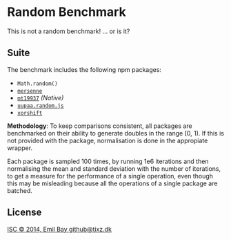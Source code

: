 Random Benchmark
================

This is not a random benchmark! ... or is it?

Suite
-----

The benchmark includes the following npm packages:

* `Math.random()`
* [`mersenne`](https://www.npmjs.org/package/mersenne)
* [`mt19937`](https://www.npmjs.org/package/mt19937) *(Native)*
* [`uupaa.random.js`](https://www.npmjs.org/package/uupaa.random.js)
* [`xorshift`](https://www.npmjs.org/package/xorshift)

**Methodology**: To keep comparisons consistent, all packages are benchmarked on
their ability to generate doubles in the range [0, 1). If this is not provided
with the package, normalisation is done in the appropiate wrapper.

Each package is sampled 100 times, by running 1e6 iterations and then normalising
the mean and standard deviation with the number of iterations, to get a measure
for the performance of a single operation, even though this may be misleading
because all the operations of a single package are batched.

License
-------
[ISC © 2014, Emil Bay <github@tixz.dk>](LICENSE)
